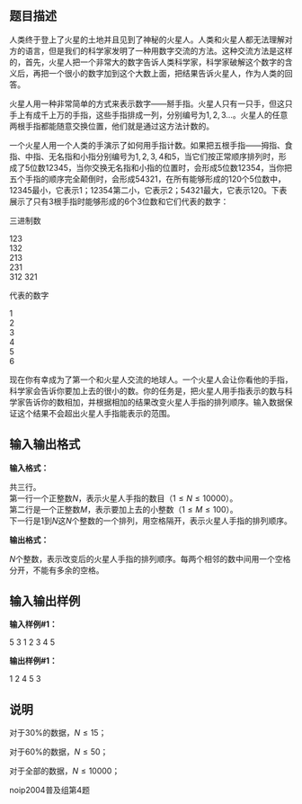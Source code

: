 题目描述
----

人类终于登上了火星的土地并且见到了神秘的火星人。人类和火星人都无法理解对方的语言，但是我们的科学家发明了一种用数字交流的方法。这种交流方法是这样的，首先，火星人把一个非常大的数字告诉人类科学家，科学家破解这个数字的含义后，再把一个很小的数字加到这个大数上面，把结果告诉火星人，作为人类的回答。

火星人用一种非常简单的方式来表示数字――掰手指。火星人只有一只手，但这只手上有成千上万的手指，这些手指排成一列，分别编号为$1,2,3…$。火星人的任意两根手指都能随意交换位置，他们就是通过这方法计数的。

一个火星人用一个人类的手演示了如何用手指计数。如果把五根手指――拇指、食指、中指、无名指和小指分别编号为$1,2,3,4$和$5$，当它们按正常顺序排列时，形成了$5$位数$12345$，当你交换无名指和小指的位置时，会形成$5$位数$12354$，当你把五个手指的顺序完全颠倒时，会形成$54321$，在所有能够形成的$120$个$5$位数中，$12345$最小，它表示$1$；$12354$第二小，它表示$2$；$54321$最大，它表示$120$。下表展示了只有$3$根手指时能够形成的$6$个$3$位数和它们代表的数字：

三进制数

$123$  
$132$  
$213$  
$231$  
$312$ $321$

代表的数字

$1$  
$2$  
$3$  
$4$  
$5$  
$6$

现在你有幸成为了第一个和火星人交流的地球人。一个火星人会让你看他的手指，科学家会告诉你要加上去的很小的数。你的任务是，把火星人用手指表示的数与科学家告诉你的数相加，并根据相加的结果改变火星人手指的排列顺序。输入数据保证这个结果不会超出火星人手指能表示的范围。

输入输出格式
------

**输入格式：**  

共三行。  
第一行一个正整数$N$，表示火星人手指的数目（$1 \le N \le 10000$）。  
第二行是一个正整数$M$，表示要加上去的小整数（$1 \le M \le 100$）。  
下一行是$1$到$N$这$N$个整数的一个排列，用空格隔开，表示火星人手指的排列顺序。

**输出格式：**  

$N$个整数，表示改变后的火星人手指的排列顺序。每两个相邻的数中间用一个空格分开，不能有多余的空格。

输入输出样例
------

**输入样例#1：** 

5
3
1 2 3 4 5

**输出样例#1：** 

1 2 4 5 3

说明
--

对于30%的数据，$N \le 15$；

对于60%的数据，$N \le 50$；

对于全部的数据，$N \le 10000$；

noip2004普及组第4题